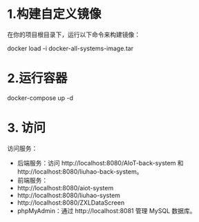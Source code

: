 # 1.构建自定义镜像
在你的项目根目录下，运行以下命令来构建镜像：

docker load -i docker-all-systems-image.tar


# 2.运行容器

docker-compose up -d

# 3. 访问

访问服务：

- 后端服务：访问 http://localhost:8080/AIoT-back-system 和 http://localhost:8080/liuhao-back-system。
- 前端服务：
 - http://localhost:8080/aiot-system
 - http://localhost:8080/liuhao-system
 - http://localhost:8080/ZXLDataScreen
- phpMyAdmin：通过 http://localhost:8081 管理 MySQL 数据库。